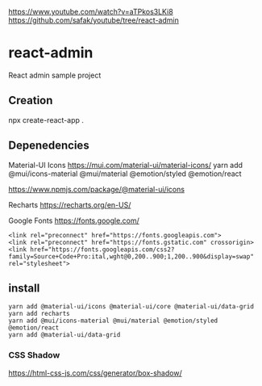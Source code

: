 https://www.youtube.com/watch?v=aTPkos3LKi8
https://github.com/safak/youtube/tree/react-admin


# react-admin
React admin sample project

## Creation
npx create-react-app . 

## Depenedencies
Material-UI Icons
https://mui.com/material-ui/material-icons/
yarn add @mui/icons-material @mui/material @emotion/styled @emotion/react


https://www.npmjs.com/package/@material-ui/icons


Recharts
https://recharts.org/en-US/


Google Fonts
https://fonts.google.com/

```
<link rel="preconnect" href="https://fonts.googleapis.com">
<link rel="preconnect" href="https://fonts.gstatic.com" crossorigin>
<link href="https://fonts.googleapis.com/css2?family=Source+Code+Pro:ital,wght@0,200..900;1,200..900&display=swap" rel="stylesheet">
```

## install
```
yarn add @material-ui/icons @material-ui/core @material-ui/data-grid
yarn add recharts
yarn add @mui/icons-material @mui/material @emotion/styled @emotion/react
yarn add @material-ui/data-grid
```


### CSS Shadow
https://html-css-js.com/css/generator/box-shadow/




